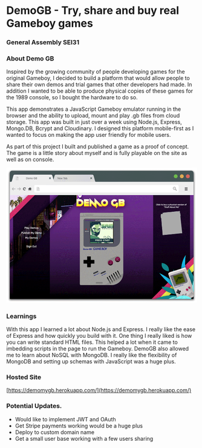 
# DemoGB  - Try, share and buy real Gameboy games

### General Assembly SEI31

### About Demo GB


Inspired by the growing community of people developing games for the original Gameboy, I decided to build a platform that would allow people to share their own demos and trial games that other developers had made. In addition I wanted to be able to produce physical copies of these games for the 1989 console, so I bought the hardware to do so.  
  
This app demonstrates a JavaScript Gameboy emulator running in the browser and the ability to upload, mount and play .gb files from cloud storage. This app was built in just over a week using Node.js, Express, Mongo.DB, Bcrypt and Cloudinary. I designed this platform mobile-first as I wanted to focus on making the app user friendly for mobile users.  
  
As part of this project I built and published a game as a proof of concept. The game is a little story about myself and is fully playable on the site as well as on console.

![](/images/demoGB.gif)


### **Learnings**

With this app I learned a lot about Node.js and Express. I really like the ease of Express and how quickly you build with it. One thing I really liked is how you can write standard HTML files. This helped a lot when it came to imbedding scripts in the page to run the Gameboy.
DemoGB also allowed me to learn about NoSQL with MongoDB. I really like the flexibility of MongoDB and setting up schemas with JavaScript was a huge plus.


### **Hosted Site**
[https://demomygb.herokuapp.com/](https://demomygb.herokuapp.com/)

### **Potential Updates.**
- Would like to implement JWT and OAuth  
- Get Stripe payments working would be a huge plus 
- Deploy to custom domain name
- Get a small user base working with a few users sharing
